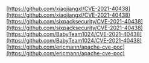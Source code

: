 [https://github.com/xiaojiangxl/CVE-2021-40438](https://github.com/xiaojiangxl/CVE-2021-40438)
[https://github.com/sixpacksecurity/CVE-2021-40438](https://github.com/sixpacksecurity/CVE-2021-40438)
[https://github.com/BabyTeam1024/CVE-2021-40438](https://github.com/BabyTeam1024/CVE-2021-40438)
[https://github.com/ericmann/apache-cve-poc](https://github.com/ericmann/apache-cve-poc)
